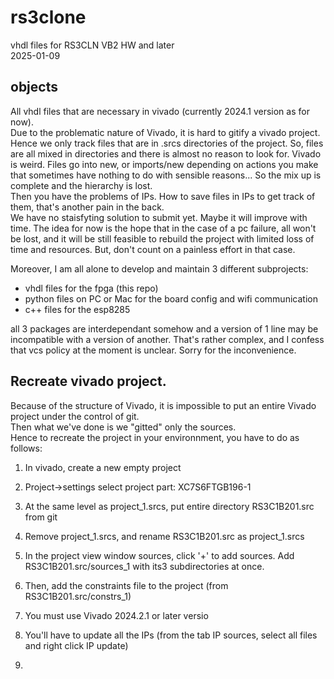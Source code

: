 # rs3clone
vhdl files for RS3CLN VB2 HW and later  
2025-01-09

## objects  
All vhdl files that are necessary in vivado (currently 2024.1 version as for now).  
Due to the problematic nature of Vivado, it is hard to gitify a vivado project.  
Hence we only track files that are in .srcs directories of the project. So, files are all mixed in directories and there is almost no reason to look for. Vivado is weird. Files go into new, or imports/new depending on actions you make that sometimes have nothing to do with sensible reasons... So the mix up is complete and the hierarchy is lost.  
Then you have the problems of IPs. How to save files in IPs to get track of them, that's another pain in the back.  
We have no staisfyting solution to submit yet. Maybe it will improve with time. The idea for now is the hope that in the case of a pc failure, all won't be lost, and it will be still feasible to rebuild the project with limited loss of time and resources. But, don't count on a painless effort in that case.  

Moreover, I am all alone to develop and maintain 3 different subprojects:
- vhdl files for the fpga (this repo)
- python files on PC or Mac for the board config and wifi communication
- c++ files for the esp8285

all 3 packages are interdependant somehow and a version of 1 line may be incompatible with a version of another. That's rather complex, and I confess that vcs policy at the moment is unclear. Sorry for the inconvenience.  



## Recreate vivado project.  
Because of the structure of Vivado, it is impossible to put an entire Vivado project under the control of git.  
Then what we've done is we "gitted" only the sources.    
Hence to recreate the project in your environnment, you have to do as follows:  
1. In vivado, create a new empty project
2. Project->settings select project part: XC7S6FTGB196-1
3. At the same level as project_1.srcs, put entire directory RS3C1B201.src from git
4. Remove project_1.srcs, and rename RS3C1B201.src as project_1.srcs
5. In the project view window sources, click '+' to add sources. Add RS3C1B201.src/sources_1 with its3 subdirectories at once.
6. Then, add the constraints file to the project (from  RS3C1B201.src/constrs_1)
7. You must use Vivado 2024.2.1 or later versio
8. You'll have to update all the IPs (from the tab IP sources, select all files and right click IP update)

   
8. 
